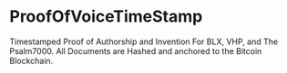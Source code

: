 # ProofOfVoiceTimeStamp
Timestamped Proof of Authorship and Invention For BLX, VHP, and The Psalm7000. All Documents are Hashed and anchored to the Bitcoin Blockchain.
